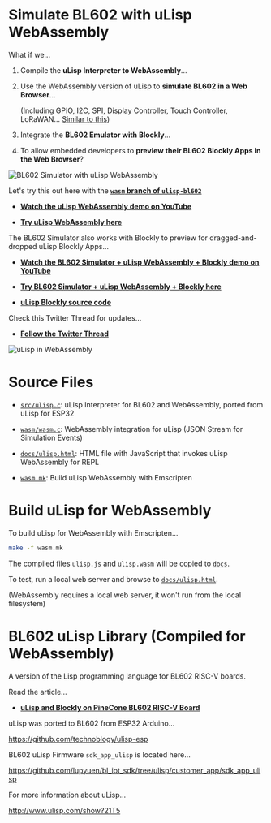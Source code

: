 # Simulate BL602 with uLisp WebAssembly

What if we...

1.  Compile the __uLisp Interpreter to WebAssembly__...

1.  Use the WebAssembly version of uLisp to __simulate BL602 in a Web Browser__...

    (Including GPIO, I2C, SPI, Display Controller, Touch Controller, LoRaWAN... [Similar to this](https://lupyuen.github.io/pinetime-rust-mynewt/articles/simulator))

1.  Integrate the __BL602 Emulator with Blockly__...

1.  To allow embedded developers to __preview their BL602 Blockly Apps in the Web Browser__?

![BL602 Simulator with uLisp WebAssembly](https://lupyuen.github.io/images/lisp-simulator.png)

Let's try this out here with the [__`wasm` branch of `ulisp-bl602`__](https://github.com/lupyuen/ulisp-bl602/tree/wasm)

- [__Watch the uLisp WebAssembly demo on YouTube__](https://youtu.be/9uegWNcokxY)

- [__Try uLisp WebAssembly here__](https://lupyuen.github.io/ulisp-bl602/ulisp.html)

The BL602 Simulator also works with Blockly to preview for dragged-and-dropped uLisp Blockly Apps...

- [__Watch the BL602 Simulator + uLisp WebAssembly + Blockly demo on YouTube__](https://youtu.be/Ag2CERd1OzQ)

- [__Try BL602 Simulator + uLisp WebAssembly + Blockly here__](https://appkaki.github.io/blockly-ulisp/demos/simulator/)

- [__uLisp Blockly source code__](https://github.com/AppKaki/blockly-ulisp)

Check this Twitter Thread for updates...

- [__Follow the Twitter Thread__](https://twitter.com/MisterTechBlog/status/1393554618924212224)

![uLisp in WebAssembly](https://lupyuen.github.io/images/lisp-wasm.png)

# Source Files

-   [`src/ulisp.c`](src/ulisp.c): uLisp Interpreter for BL602 and WebAssembly, ported from uLisp for ESP32

-   [`wasm/wasm.c`](wasm/wasm.c): WebAssembly integration for uLisp (JSON Stream for Simulation Events)

-   [`docs/ulisp.html`](docs/ulisp.html): HTML file with JavaScript that invokes uLisp WebAssembly for REPL

-   [`wasm.mk`](wasm.mk): Build uLisp WebAssembly with Emscripten

# Build uLisp for WebAssembly

To build uLisp for WebAssembly with Emscripten...

```bash
make -f wasm.mk
```

The compiled files `ulisp.js` and `ulisp.wasm` will be copied to [`docs`](docs).

To test, run a local web server and browse to [`docs/ulisp.html`](docs/ulisp.html).

(WebAssembly requires a local web server, it won't run from the local filesystem)

# BL602 uLisp Library (Compiled for WebAssembly)

A version of the Lisp programming language for BL602 RISC-V boards.

Read the article...

- [__uLisp and Blockly on PineCone BL602 RISC-V Board__](https://lupyuen.github.io/articles/lisp)

uLisp was ported to BL602 from ESP32 Arduino...

https://github.com/technoblogy/ulisp-esp

BL602 uLisp Firmware `sdk_app_ulisp` is located here...

https://github.com/lupyuen/bl_iot_sdk/tree/ulisp/customer_app/sdk_app_ulisp

For more information about uLisp...

http://www.ulisp.com/show?21T5
